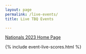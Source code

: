 ```yaml
---
layout: page
permalink: /live-events/
title: Live TBQ Events

---
```


<a href="{% link _pages/national-finals.md %}" class="button is-primary">Nationals 2023 Home Page</a>

{% include event-live-scores.html %}
